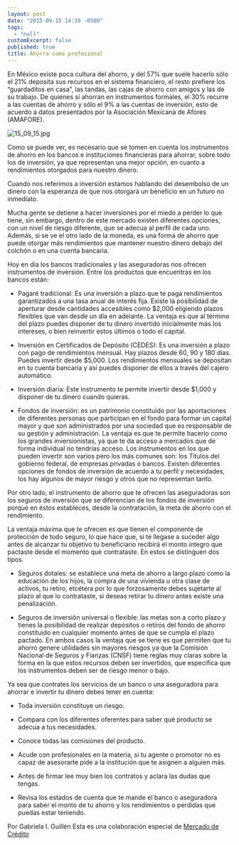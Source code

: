 ```yaml
---
layout: post
date: "2015-09-15 14:39 -0500"
tags: 
  - "null"
customExcerpt: false
published: true
title: Ahorra como profesional
---
```



En México existe poca cultura del ahorro, y del 57% que suele hacerlo sólo el 21% deposita sus recursos en el sistema financiero, el resto prefiere los “guardaditos en casa”, las tandas, las cajas de ahorro con amigos y las de su trabajo. De quienes sí ahorran en instrumentos formales, el 30% recurre a las cuentas de ahorro y sólo el 9% a las cuentas de inversión, esto de acuerdo a datos presentados por la Asociación Mexicana de Afores (AMAFORE).

![15_09_15.jpg]({{site.baseurl}}/img/15_09_15.jpg)

Como se puede ver, es necesario que se tomen en cuenta los instrumentos de ahorro en los bancos e instituciones financieras para ahorrar, sobre todo los de inversión, ya que representan una mejor opción, en cuanto a rendimientos otorgados para nuestro dinero.

Cuando nos referimos a inversión estamos hablando del desembolso de un dinero con la esperanza de que nos otorgará un beneficio en un futuro no inmediato. 

Mucha gente se detiene a hacer inversiones por el miedo a perder lo que tiene, sin embargo, dentro de este mercado existen diferentes opciones, con un nivel de riesgo diferente, que se adecua al perfil de cada uno. Además, si se ve el otro lado de la moneda, es una forma de ahorro que puede otorgar más rendimientos que mantener nuestro dinero debajo del colchón o en una cuenta bancaria.

Hoy en día los bancos tradicionales y las aseguradoras nos ofrecen instrumentos de inversión. Entre los productos que encuentras en los bancos están: 

- Pagaré tradicional: Es una inversión a plazo que te paga rendimientos garantizados a una tasa anual de interés fija. Existe la posibilidad de aperturar desde cantidades accesibles como $2,000 eligiendo plazos flexibles que van desde un día en adelante. La ventaja es que al término del plazo puedes disponer de tu dinero invertido inicialmente más los intereses, o bien reinvertir estos últimos o todo el capital. 

- Inversión en Certificados de Depósito (CEDES): Es una inversión a plazo con pago de rendimientos mensual. Hay plazos desde 60, 90 y 180 días. Puedes invertir desde $5,000. Los rendimientos mensuales se depositan en tu cuenta bancaria y así puedes disponer de ellos a través del cajero automático.

-	Inversión diaria: Este instrumento te permite invertir desde $1,000 y disponer de tu dinero cuando quieras. 

-	Fondos de inversión: es un patrimonio constituido por las aportaciones de diferentes personas que participan en el fondo para formar un capital mayor y que son administrados por una sociedad que es responsable de su gestión y administración. La ventaja es que te permite hacerlo como los grandes inversionistas, ya que te da acceso a mercados que de forma individual no tendrías acceso. Los instrumentos en los que pueden invertir son varios pero los más comunes son: los Títulos del gobierno federal, de empresas privadas o bancos. Existen diferentes opciones de fondos de inversión de acuerdo a tu perfil y necesidades, los hay algunos de mayor riesgo y otros que no representan tanto. 

Por otro lado, el instrumento de ahorro que te ofrecen las aseguradoras son los seguros de inversión que se diferencian de los fondos de inversión porque en éstos estableces, desde la contratación, la meta de ahorro con el rendimiento.

La ventaja máxima que te ofrecen es que tienen el componente de protección de todo seguro, lo que hace que, si te llegase a suceder algo antes de alcanzar tu objetivo tu beneficiario recibirá el monto integro que pactaste desde el momento que contrataste. En estos se distinguen dos tipos. 

- Seguros dotales: se establece una meta de ahorro a largo plazo como la educación de los hijos, la compra de una vivienda u otra clase de activos, tu retiro, etcétera por lo que forzosamente debes sujetarte al plazo al que lo contrataste, si deseas retirar tu dinero antes existe una penalización.

- Seguros de inversión universal o flexible: las metas son a corto plazo y tienes la posibilidad de realizar depósitos o retiros del fondo de ahorro constituido en cualquier momento antes de que se cumpla el plazo pactado.
En ambos casos la ventaja que se tiene es que permiten que tu ahorro genere utilidades sin mayores riesgos ya que la Comisión Nacional de Seguros y Fianzas (CNSF) tiene reglas muy claras sobre la forma en la que estos recursos deben ser invertidos, que especifica que los instrumentos deben ser de riesgo menor o bajo. 

Ya sea que contrates los servicios de un banco o una aseguradora para ahorrar e invertir tu dinero debes tener en cuenta: 

- Toda inversión constituye un riesgo.

- Compara con los diferentes oferentes para saber qué producto se adecua a tus necesidades.

- Conoce todas las comisiones del producto.

- Acude con profesionales en la materia, si tu agente o promotor no es capaz de asesorarte pide a la institución que te asignen a alguien más.

- Antes de firmar lee muy bien los contratos y aclara las dudas que tengas.

- Revisa los estados de cuenta que te mande el banco o aseguradora para saber el monto de tu ahorro y los rendimientos o perdidas que puedas estar teniendo. 

Por Gabriela I. Guillén
Esta es una colaboración especial de [Mercado de Crédito](https://mercadodecredito.com/?utm_source=google&utm_medium=cpc&utm_campaign=Cr%C3%A9dito%20Negocio%2FEmpresa)
